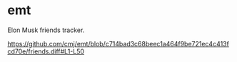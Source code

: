 # emt
Elon Musk friends tracker.

https://github.com/cmj/emt/blob/c714bad3c68beec1a464f9be721ec4c413fcd70e/friends.diff#L1-L50
